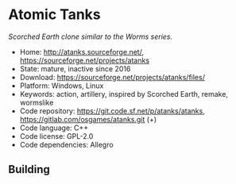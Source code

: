 # Atomic Tanks

_Scorched Earth clone similar to the Worms series._

- Home: http://atanks.sourceforge.net/, https://sourceforge.net/projects/atanks
- State: mature, inactive since 2016 
- Download: https://sourceforge.net/projects/atanks/files/
- Platform: Windows, Linux
- Keywords: action, artillery, inspired by Scorched Earth, remake, wormslike
- Code repository: https://git.code.sf.net/p/atanks/atanks, https://gitlab.com/osgames/atanks.git (+)
- Code language: C++
- Code license: GPL-2.0
- Code dependencies: Allegro

## Building



